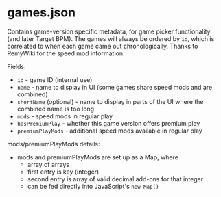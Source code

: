 # games.json
Contains game-version specific metadata, for game picker functionality (and later Target BPM).
The games will always be ordered by `id`, which is correlated to when each game came out chronologically.
Thanks to RemyWiki for the speed mod information.


Fields:
* `id` - game ID (internal use)
* `name` - name to display in UI (some games share speed mods and are combined)
* `shortName` (optional) - name to display in parts of the UI where the combined name is too long
* `mods` - speed mods in regular play
* `hasPremiumPlay` - whether this game version offers premium play
* `premiumPlayMods` - additional speed mods available in regular play


mods/premiumPlayMods details:
* mods and premiumPlayMods are set up as a Map, where
  * array of arrays
  * first entry is key (integer)
  * second entry is array of valid decimal add-ons for that integer
  * can be fed directly into JavaScript's `new Map()`
